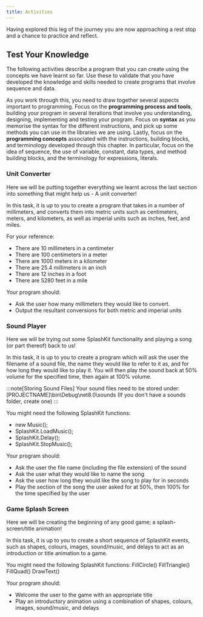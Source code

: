 ```yaml
---
title: Activities
---
```


Having explored this leg of the journey you are now approaching a rest stop and a chance to practice and reflect.

## Test Your Knowledge

The following activities describe a program that you can create using the concepts we have learnt so far. Use these to validate that you have developed the knowledge and skills needed to create programs that involve sequence and data.

As you work through this, you need to draw together several aspects important to programming. Focus on the **programming process and tools**, building your program in several iterations that involve you understanding, designing, implementing and testing your program. Focus on **syntax** as you memorise the syntax for the different instructions, and pick up some methods you can use in the libraries we are using. Lastly, focus on the **programming concepts** associated with the instructions, building blocks, and terminology developed through this chapter. In particular, focus on the idea of sequence, the use of variable, constant, data types, and method building blocks, and the terminology for expressions, literals.

### Unit Converter

Here we will be putting together everything we learnt across the last section into something that might help us - A unit converter!

In this task, it is up to you to create a program that takes in a number of millimeters, and converts them into metric units such as centimeters, meters, and kilometers, as well as imperial units such as inches, feet, and miles.

For your reference:

- There are 10 millimeters in a centimeter
- There are 100 centimeters in a meter
- There are 1000 meters in a kilometer
- There are 25.4 millimeters in an inch
- There are 12 inches in a foot
- There are 5280 feet in a mile

Your program should:

- Ask the user how many millimeters they would like to convert.
- Output the resultant conversions for both metric and imperial units

### Sound Player

Here we will be trying out some SplashKit functionality and playing a song (or part thereof) back to us!

In this task, it is up to you to create a program which will ask the user the filename of a sound file, the name they would like to refer to it as, and for how long they would like to play it. You will then play the sound back at 50% volume for the specified time, then again at 100% volume.

:::note[Storing Sound Files]
Your sound files need to be stored under: [PROJECTNAME]\bin\Debug\net8.0\sounds (If you don't have a sounds folder, create one)
:::

You might need the following SplashKit functions:

- new Music();
- SplashKit.LoadMusic();
- SplashKit.Delay();
- SplashKit.StopMusic();

Your program should:

- Ask the user the file name (including the file extension) of the sound
- Ask the user what they would like to name the song
- Ask the user how long they would like the song to play for in seconds
- Play the section of the song the user asked for at 50%, then 100% for the time specified by the user

### Game Splash Screen

Here we will be creating the beginning of any good game; a splash-screen/title animation!

In this task, it is up to you to create a short sequence of SplashKit events, such as shapes, colours, images, sound/music, and delays to act as an introduction or title animation to a game.

You might need the following SplashKit functions:
FillCircle()
FillTriangle()
FillQuad()
DrawText()

Your program should:

- Welcome the user to the game with an appropriate title
- Play an introductory animation using a combination of shapes, colours, images, sound/music, and delays